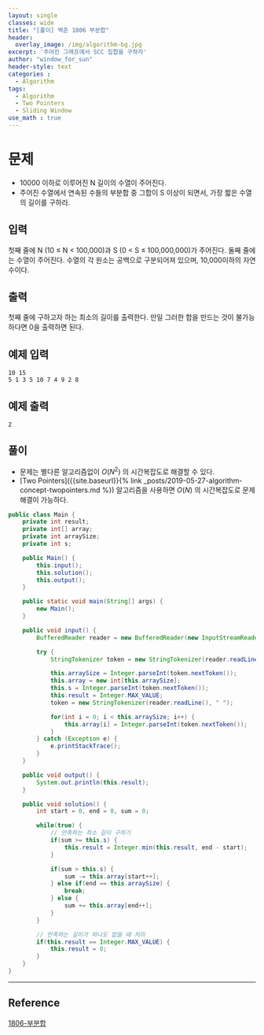 ```yaml
--- 
layout: single
classes: wide
title: "[풀이] 백준 1806 부분합"
header:
  overlay_image: /img/algorithm-bg.jpg
excerpt: '주어진 그래프에서 SCC 집합을 구하자'
author: "window_for_sun"
header-style: text
categories :
  - Algorithm
tags:
  - Algorithm
  - Two Pointers
  - Sliding Window
use_math : true
---  
```


# 문제
- 10000 이하로 이루어진 N 길이의 수열이 주어진다.
- 주어진 수열에서 연속된 수들의 부분합 중 그합이 S 이상이 되면서, 가장 짧은 수열의 길이를 구하라.

## 입력
첫째 줄에 N (10 ≤ N < 100,000)과 S (0 < S ≤ 100,000,000)가 주어진다. 둘째 줄에는 수열이 주어진다. 수열의 각 원소는 공백으로 구분되어져 있으며, 10,000이하의 자연수이다.

## 출력
첫째 줄에 구하고자 하는 최소의 길이를 출력한다. 만일 그러한 합을 만드는 것이 불가능하다면 0을 출력하면 된다.

## 예제 입력

```
10 15
5 1 3 5 10 7 4 9 2 8
```  

## 예제 출력

```
2
```  

## 풀이
- 문제는 별다른 알고리즘없이 $O(N^2)$ 의 시간복잡도로 해결할 수 있다.
- [Two Pointers]({{site.baseurl}}{% link _posts/2019-05-27-algorithm-concept-twopointers.md %}) 알고리즘을 사용하면 $O(N)$ 의 시간복잡도로 문제 해결이 가능하다.

```java
public class Main {
    private int result;
    private int[] array;
    private int arraySize;
    private int s;

    public Main() {
        this.input();
        this.solution();
        this.output();
    }

    public static void main(String[] args) {
        new Main();
    }

    public void input() {
        BufferedReader reader = new BufferedReader(new InputStreamReader(System.in));

        try {
            StringTokenizer token = new StringTokenizer(reader.readLine(), " ");

            this.arraySize = Integer.parseInt(token.nextToken());
            this.array = new int[this.arraySize];
            this.s = Integer.parseInt(token.nextToken());
            this.result = Integer.MAX_VALUE;
            token = new StringTokenizer(reader.readLine(), " ");

            for(int i = 0; i < this.arraySize; i++) {
                this.array[i] = Integer.parseInt(token.nextToken());
            }
        } catch (Exception e) {
            e.printStackTrace();
        }
    }

    public void output() {
        System.out.println(this.result);
    }

    public void solution() {
        int start = 0, end = 0, sum = 0;

        while(true) {
            // 만족하는 최소 길이 구하기
            if(sum >= this.s) {
                this.result = Integer.min(this.result, end - start);
            }

            if(sum > this.s) {
                sum -= this.array[start++];
            } else if(end == this.arraySize) {
                break;
            } else {
                sum += this.array[end++];
            }
        }

        // 만족하는 길이가 하나도 없을 때 처리
        if(this.result == Integer.MAX_VALUE) {
            this.result = 0;
        }
    }
}
```  

---
## Reference
[1806-부분합](https://www.acmicpc.net/problem/1806)  
